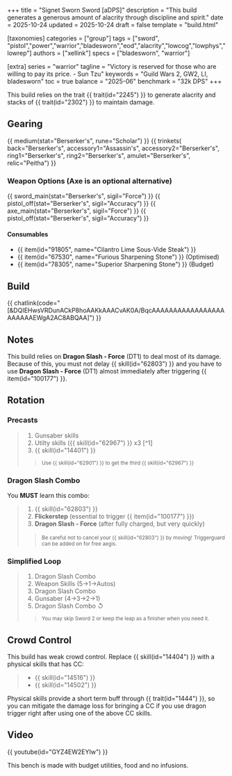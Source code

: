 +++
title = "Signet Sworn Sword [aDPS]"
description = "This build generates a generous amount of alacrity through discipline and spirit."
date = 2025-10-24
updated = 2025-10-24
draft = false
template = "build.html"

[taxonomies]
categories = ["group"]
tags = ["sword", "pistol","power","warrior","bladesworn","eod","alacrity","lowcog","lowphys","lowrep"]
authors = ["xellink"]
specs = ["bladesworn", "warrior"]

[extra]
series = "warrior"
tagline = "Victory is reserved for those who are willing to pay its price. - Sun Tzu"
keywords = "Guild Wars 2, GW2, LI, bladesworn"
toc = true
balance = "2025-06"
benchmark = "32k DPS"
+++

This build relies on the trait {{ trait(id="2245") }} to generate alacrity and stacks of {{ trait(id="2302") }} to maintain damage.

## Gearing

{{ medium(stat="Berserker's", rune="Scholar") }}
	{{ trinkets(
	back="Berserker's",
	accessory1="Assassin's",
	accessory2="Berserker's",
	ring1="Berserker's",
	ring2="Berserker's",
	amulet="Berserker's",
	relic="Peitha") }}
### Weapon Options (Axe is an optional alternative)
{{ sword_main(stat="Berserker's", sigil="Force") }}
{{ pistol_off(stat="Berserker's", sigil="Accuracy") }}
{{ axe_main(stat="Berserker's", sigil="Force") }}
{{ pistol_off(stat="Berserker's", sigil="Accuracy") }}
#### Consumables
- {{ item(id="91805", name="Cilantro Lime Sous-Vide Steak") }}
- {{ item(id="67530", name="Furious Sharpening Stone") }} (Optimised)
- {{ item(id="78305", name="Superior Sharpening Stone") }} (Budget)

## Build
{{ chatlink(code="[&DQIEHwsVRDunACkP8hoAAKkAAACvAK0A/BqcAAAAAAAAAAAAAAAAAAAAAAAEWgA2AC8ABQAA]") }}

## Notes
This build relies on **Dragon Slash - Force** (DT1) to deal most of its damage. Because of this, you must not delay {{ skill(id="62803") }} and you have to use **Dragon Slash - Force** (DT1) almost immediately after triggering {{ item(id="100177") }}.

## Rotation

### Precasts
> 1. Gunsaber skills
> 1. Utilty skills ({{ skill(id="62967") }} x3 [^1]
> 1. {{ skill(id="14401") }}
>> <small>Use {{ skill(id="62901") }} to get the third {{ skill(id="62967") }}</small>

### Dragon Slash Combo
You **MUST** learn this combo:
> 1. {{ skill(id="62803") }}
> 1. **Flickerstep** (essential to trigger {{ item(id="100177") }})
> 1. **Dragon Slash - Force** (after fully charged, but very quickly)
>> <small>Be careful not to cancel your {{ skill(id="62803") }} by moving!</small>
>> <small>Triggerguard can be added on for free aegis.</small>

### Simplified Loop
> 1. Dragon Slash Combo
> 1. Weapon Skills (5→1→Autos)
> 1. Dragon Slash Combo
> 1. Gunsaber (4→3→2→1)
> 1. Dragon Slash Combo ↺
>> <small>You may skip Sword 2 or keep the leap as a finisher when you need it.</small>

## Crowd Control
This build has weak crowd control. Replace {{ skill(id="14404") }} with a physical skills that has CC:
> * {{ skill(id="14516") }}
> * {{ skill(id="14502") }}

Physical skills provide a short term buff through {{ trait(id="1444") }}, so you can mitigate the damage loss for bringing a CC if you use dragon trigger right after using one of the above CC skills. 

## Video
{{ youtube(id="GYZ4EW2EYIw") }}

This bench is made with budget utilities, food and no infusions.
